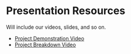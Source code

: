# Presentation Resources
Will include our videos, slides, and so on.
- [Project Demonstration Video](https://youtube.com/shorts/c9zEm5LqKQg?si=-XsgT9dR7sRPQFrK)
- [Project Breakdown Video](https://youtu.be/rYKsWUqjNmo?si=e_KoneiKkl2l2mAo)
